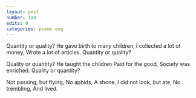 ```yaml
---
layout: post
number: 128
edits: 9
categories: poems eng
---
```


Quantity or quality?
He gave birth to many children, 
I collected a lot of money,
Wrote a lot of articles. 
Quantity or quality? 
 
Quality or quantity? 
He taught the children 
Paid for the good, 
Society was enriched.
Quality or quantity?
 
Not passing, but flying,
No aphids, 
A shone,
I did not look, but ate, 
No trembling, 
And lived.
